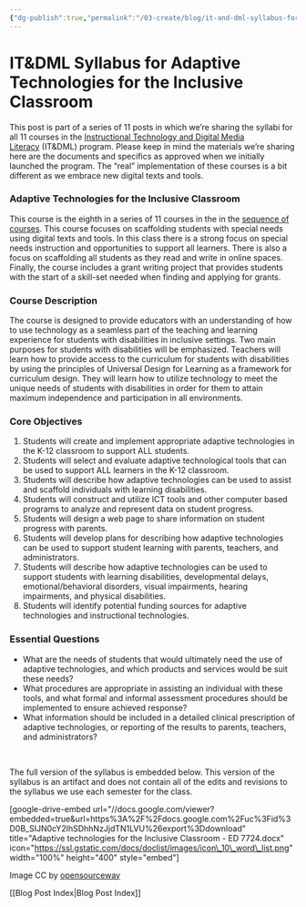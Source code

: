 ```yaml
---
{"dg-publish":true,"permalink":"/03-create/blog/it-and-dml-syllabus-for-adaptive-technologies-for-the-inclusive-classroom/","title":"IT&DML Syllabus for Adaptive Technologies for the Inclusive Classroom","tags":["itdml"]}
---
```


# IT&DML Syllabus for Adaptive Technologies for the Inclusive Classroom

This post is part of a series of 11 posts in which we’re sharing the syllabi for all 11 courses in the [Instructional Technology and Digital Media Literacy](http://www.newhaven.edu/4486/academic-programs/graduate-programs/instructional-technologies/) (IT&DML) program. Please keep in mind the materials we’re sharing here are the documents and specifics as approved when we initially launched the program. The “real” implementation of these courses is a bit different as we embrace new digital texts and tools.

### Adaptive Technologies for the Inclusive Classroom

This course is the eighth in a series of 11 courses in the in the [sequence of courses](http://wiobyrne.com/course-sequence-for-the-instructional-technology-digital-media-literacy-program/). This course focuses on scaffolding students with special needs using digital texts and tools. In this class there is a strong focus on special needs instruction and opportunities to support all learners. There is also a focus on scaffolding all students as they read and write in online spaces. Finally, the course includes a grant writing project that provides students with the start of a skill-set needed when finding and applying for grants.

### Course Description

The course is designed to provide educators with an understanding of how to use technology as a seamless part of the teaching and learning experience for students with disabilities in inclusive settings. Two main purposes for students with disabilities will be emphasized. Teachers will learn how to provide access to the curriculum for students with disabilities by using the principles of Universal Design for Learning as a framework for curriculum design. They will learn how to utilize technology to meet the unique needs of students with disabilities in order for them to attain maximum independence and participation in all environments.

### Core Objectives

1. Students will create and implement appropriate adaptive technologies in the K-12 classroom to support ALL students.
2. Students will select and evaluate adaptive technological tools that can be used to support ALL learners in the K-12 classroom.
3. Students will describe how adaptive technologies can be used to assist and scaffold individuals with learning disabilities.
4. Students will construct and utilize ICT tools and other computer based programs to analyze and represent data on student progress.
5. Students will design a web page to share information on student progress with parents.
6. Students will develop plans for describing how adaptive technologies can be used to support student learning with parents, teachers, and administrators.
7. Students will describe how adaptive technologies can be used to support students with learning disabilities, developmental delays, emotional/behavioral disorders, visual impairments, hearing impairments, and physical disabilities.
8. Students will identify potential funding sources for adaptive technologies and instructional technologies.

### Essential Questions

- What are the needs of students that would ultimately need the use of adaptive technologies, and which products and services would be suit these needs?
- What procedures are appropriate in assisting an individual with these tools, and what formal and informal assessment procedures should be implemented to ensure achieved response?
- What information should be included in a detailed clinical prescription of adaptive technologies, or reporting of the results to parents, teachers, and administrators?

 

The full version of the syllabus is embedded below. This version of the syllabus is an artifact and does not contain all of the edits and revisions to the syllabus we use each semester for the class.

\[google-drive-embed url="//docs.google.com/viewer?embedded=true&url=https%3A%2F%2Fdocs.google.com%2Fuc%3Fid%3D0B\_SIJN0cY2IhSDhhNzJjdTN1LVU%26export%3Ddownload" title="Adaptive technologies for the Inclusive Classroom - ED 7724.docx" icon="https://ssl.gstatic.com/docs/doclist/images/icon\_10\_word\_list.png" width="100%" height="400" style="embed"\]

Image CC by [opensourceway](https://www.flickr.com/photos/opensourceway/4863540882/in/set-72157625612673573)

[[Blog Post Index\|Blog Post Index]]
